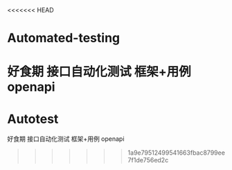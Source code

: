 <<<<<<< HEAD
# Automated-testing
好食期 接口自动化测试 框架+用例 openapi 
=======
# Autotest
好食期 接口自动化测试 框架+用例 openapi 
>>>>>>> 1a9e79512499541663fbac8799ee7f1de756ed2c
